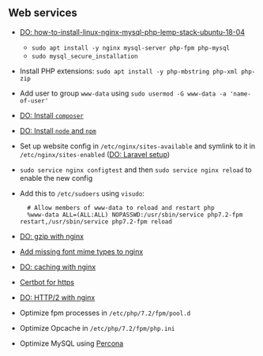 ## Web services
- [DO: how-to-install-linux-nginx-mysql-php-lemp-stack-ubuntu-18-04](https://www.digitalocean.com/community/tutorials/how-to-install-linux-nginx-mysql-php-lemp-stack-ubuntu-18-04)

    - `sudo apt install -y nginx mysql-server php-fpm php-mysql`
    - `sudo mysql_secure_installation`

- Install PHP extensions: `sudo apt install -y php-mbstring php-xml php-zip`
- Add user to group `www-data` using `sudo usermod -G www-data -a 'name-of-user'`
- [DO: Install `composer`](https://www.digitalocean.com/community/tutorials/how-to-install-and-use-composer-on-ubuntu-18-04)
- [DO: Install `node` and `npm`](https://www.digitalocean.com/community/tutorials/how-to-install-node-js-on-ubuntu-18-04)
- Set up website config in `/etc/nginx/sites-available` and symlink to it in `/etc/nginx/sites-enabled` ([DO: Laravel setup](https://www.digitalocean.com/community/tutorials/how-to-install-and-configure-laravel-with-lemp-on-ubuntu-18-04))
- `sudo service nginx configtest` and then `sudo service nginx reload` to enable the new config
- Add this to `/etc/sudoers` using `visudo`:

        # Allow members of www-data to reload and restart php
        %www-data ALL=(ALL:ALL) NOPASSWD:/usr/sbin/service php7.2-fpm restart,/usr/sbin/service php7.2-fpm reload
        
- [DO: gzip with nginx](https://www.digitalocean.com/community/tutorials/how-to-add-the-gzip-module-to-nginx-on-ubuntu-16-04)
- [Add missing font mime types to nginx](https://github.com/fontello/fontello/wiki/How-to-setup-server-to-serve-fonts)
- [DO: caching with nginx](https://www.digitalocean.com/community/tutorials/how-to-implement-browser-caching-with-nginx-s-header-module-on-ubuntu-16-04)
- [Certbot for https](https://certbot.eff.org/#ubuntuxenial-nginx)
- [DO: HTTP/2 with nginx](https://www.digitalocean.com/community/tutorials/how-to-set-up-nginx-with-http-2-support-on-ubuntu-18-04)
- Optimize fpm processes in `/etc/php/7.2/fpm/pool.d`
- Optimize Opcache in `/etc/php/7.2/fpm/php.ini`
- Optimize MySQL using [Percona](https://www.percona.com/doc/percona-toolkit/LATEST/installation.html)
